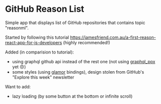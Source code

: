 # GitHub Reason List

Simple app that displays list of GitHub repositories that contains topic "reasonml".

Started by following this tutorial https://jamesfriend.com.au/a-first-reason-react-app-for-js-developers (highly recommended!)

Added (in comparision to tutorial):
- using graphql github api instead of the rest one (not using [graphql_ppx](https://github.com/mhallin/graphql_ppx) yet 😞)
- some styles (using [glamor](https://github.com/poeschko/bs-glamor) bindings), design stolen from GitHub's "Explore this week" newsletter

Want to add:
- lazy loading (by some button at the bottom or infinite scroll)
